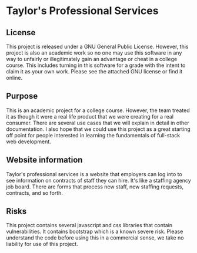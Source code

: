 # Taylor's Professional Services
## License
This project is released under a GNU General Public License.
However, this project is also an academic work so no one may use this software in any way to unfairly or illegitimately gain an advantage or cheat in a college course. This includes turning in this software for a grade with the intent to claim it as your own work. Please see the attached GNU license or find it online.

## Purpose
This is an academic project for a college course. However, the team treated it as though it were a real life product that we were creating for a real consumer. There are several use cases that we will explain in detail in other documentation. I also hope that we could use this project as a great starting off point for people interested in learning the fundamentals of full-stack web development. 
## Website information
Taylor's professional services is a website that employers can log into to see information on contracts of staff they can hire. It's like a staffing agency job board. There are forms that process new staff, new staffing requests, contracts, and so forth.
## Risks
This project contains several javascript and css libraries that contain vulnerabilities. It contains bootstrap which is a known severe risk. Please understand the code before using this in a commercial sense, we take no liability for use of this project.
